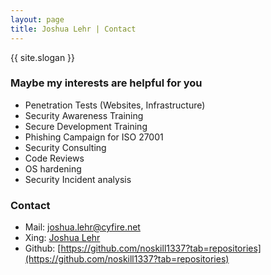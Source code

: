 ```yaml
---
layout: page
title: Joshua Lehr | Contact
---
```


{{ site.slogan }}

### Maybe my interests are helpful for you

- Penetration Tests (Websites, Infrastructure)
- Security Awareness Training
- Secure Development Training
- Phishing Campaign for ISO 27001
- Security Consulting
- Code Reviews
- OS hardening
- Security Incident analysis

### Contact

- Mail: [joshua.lehr@cyfire.net](mailto:joshua.lehr@cyfire.net)
- Xing: [Joshua Lehr](https://www.xing.com/profile/Joshua_Lehr/cv?sc_o=mxb_p)
- Github: [https://github.com/noskill1337?tab=repositories](https://github.com/noskill1337?tab=repositories)
